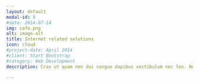 ```yaml
---
layout: default
modal-id: 5
#date: 2014-07-14
img: safe.png
alt: image-alt
title: Internet related solutions
icon: cloud
#project-date: April 2014
#client: Start Bootstrap
#category: Web Development
description: Cras ut quam non dui congue dapibus vestibulum nec leo. Nulla hendrerit scelerisque eleifend. Nulla purus erat, feugiat a suscipit ut, lobortis eu eros. 

---
```

